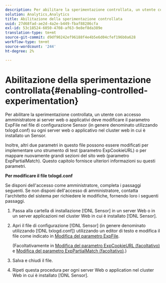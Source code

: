 ```yaml
---
description: Per abilitare la sperimentazione controllata, un utente con accesso amministratore ai server web o applicativi deve modificare il parametro ExpFile nel file di configurazione Sensor (in genere denominato utilizzando txlogd.conf) su ogni server web o applicativo nel cluster web in cui è installato un Sensor.
solution: Analytics,Analytics
title: Abilitazione della sperimentazione controllata
uuid: 27d68fad-ae2d-4a2e-b449-fbaf88286cfa
exl-id: 53c18524-6050-4708-af63-9e8ef8da389e
translation-type: tm+mt
source-git-commit: d9df90242ef96188f4e4b5e6d04cfef196b0a628
workflow-type: tm+mt
source-wordcount: '244'
ht-degree: 2%

---
```


# Abilitazione della sperimentazione controllata{#enabling-controlled-experimentation}

Per abilitare la sperimentazione controllata, un utente con accesso amministratore ai server web o applicativi deve modificare il parametro ExpFile nel file di configurazione Sensor (in genere denominato utilizzando txlogd.conf) su ogni server web o applicativo nel cluster web in cui è installato un Sensor.

Inoltre, altri due parametri in questo file possono essere modificati per implementare uno strumento di test (parametro ExpCookieURL) o per mappare nuovamente grandi sezioni del sito web (parametro ExpPartialMatch). Questo capitolo fornisce ulteriori informazioni su questi parametri.

**Per modificare il file txlogd.conf**

Se disponi dell&#39;accesso come amministratore, completa i passaggi seguenti. Se non disponi dell&#39;accesso di amministratore, contatta l&#39;architetto del sistema per richiedere le modifiche, fornendo loro i seguenti passaggi.

1. Passa alla cartella di installazione [!DNL Sensor] in un server Web o in un server applicazioni nel cluster Web in cui è installato [!DNL Sensor].
1. Apri il file di configurazione [!DNL Sensor] (in genere denominato utilizzando [!DNL txlogd.conf]) utilizzando un editor di testo e modifica il file come indicato in [Modifica del parametro ExpFile](../../../home/c-undst-ctrld-exp/t-en-ctrld-exp/c-mod-expfile-prm.md#concept-25232b386a654870becc789d4f1fcc28).

   (Facoltativamente in [Modifica del parametro ExpCookieURL (facoltativo)](../../../home/c-undst-ctrld-exp/t-en-ctrld-exp/c-mod-expckurl-prm.md#concept-215bf86bab4e4ec0b0cc803ec48a8fcf) e [Modifica del parametro ExpPartialMatch (facoltativo)](../../../home/c-undst-ctrld-exp/t-en-ctrld-exp/c-mod-expplmth-prm.md#concept-9c817c4c49b74287b0f70d6a1a37655e).)

1. Salva e chiudi il file.
1. Ripeti questa procedura per ogni server Web o application nel cluster Web in cui è installato [!DNL Sensor].
